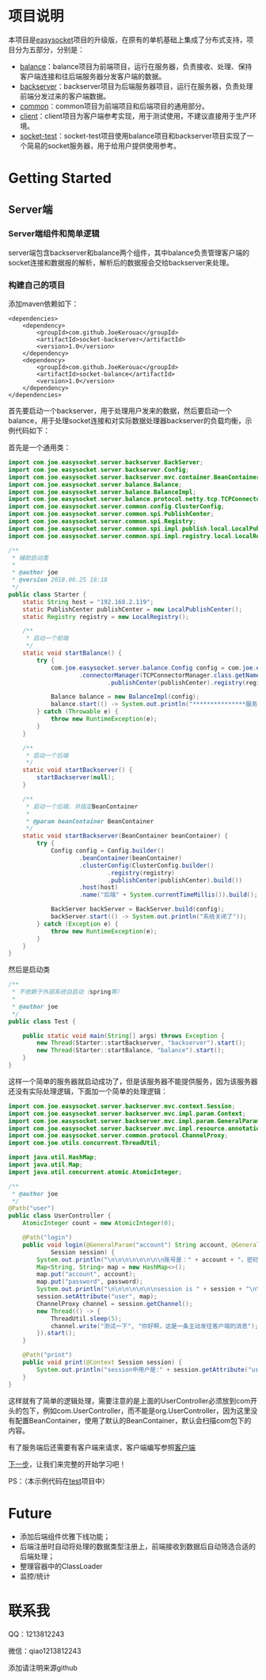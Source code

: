 # 项目说明
本项目是[easysocket](https://github.com/JoeKerouac/easysocket)项目的升级版，在原有的单机基础上集成了分布式支持，项目分为五部分，分别是：
- [balance](https://github.com/JoeKerouac/socket/tree/master/balance)：balance项目为前端项目，运行在服务器，负责接收、处理、保持客户端连接和往后端服务器分发客户端的数据。
- [backserver](https://github.com/JoeKerouac/socket/tree/master/backserver)：backserver项目为后端服务器项目，运行在服务器，负责处理前端分发过来的客户端数据。
- [common](https://github.com/JoeKerouac/socket/tree/master/common)：common项目为前端项目和后端项目的通用部分。
- [client](https://github.com/JoeKerouac/socket/tree/master/client)：client项目为客户端参考实现，用于测试使用，不建议直接用于生产环境。
- [socket-test](https://github.com/JoeKerouac/socket/tree/master/socket-test)：socket-test项目使用balance项目和backserver项目实现了一个简易的socket服务器，用于给用户提供使用参考。

# Getting Started
## Server端
### Server端组件和简单逻辑
server端包含backserver和balance两个组件，其中balance负责管理客户端的socket连接和数据报的解析，解析后的数据报会交给backserver来处理。
### 构建自己的项目
添加maven依赖如下：
```
<dependencies>
    <dependency>
        <groupId>com.github.JoeKerouac</groupId>
        <artifactId>socket-backserver</artifactId>
        <version>1.0</version>
    </dependency>
    <dependency>
        <groupId>com.github.JoeKerouac</groupId>
        <artifactId>socket-balance</artifactId>
        <version>1.0</version>
    </dependency>
</dependencies>
```

首先要启动一个backserver，用于处理用户发来的数据，然后要启动一个balance，用于处理socket连接和对实际数据处理器backserver的负载均衡，示例代码如下：

首先是一个通用类：
```java
import com.joe.easysocket.server.backserver.BackServer;
import com.joe.easysocket.server.backserver.Config;
import com.joe.easysocket.server.backserver.mvc.container.BeanContainer;
import com.joe.easysocket.server.balance.Balance;
import com.joe.easysocket.server.balance.BalanceImpl;
import com.joe.easysocket.server.balance.protocol.netty.tcp.TCPConnectorManager;
import com.joe.easysocket.server.common.config.ClusterConfig;
import com.joe.easysocket.server.common.spi.PublishCenter;
import com.joe.easysocket.server.common.spi.Registry;
import com.joe.easysocket.server.common.spi.impl.publish.local.LocalPublishCenter;
import com.joe.easysocket.server.common.spi.impl.registry.local.LocalRegistry;

/**
 * 辅助启动类
 *
 * @author joe
 * @version 2018.06.25 18:18
 */
public class Starter {
    static String host = "192.168.2.119";
    static PublishCenter publishCenter = new LocalPublishCenter();
    static Registry registry = new LocalRegistry();

    /**
     * 启动一个前端
     */
    static void startBalance() {
        try {
            com.joe.easysocket.server.balance.Config config = com.joe.easysocket.server.balance.Config.builder()
                    .connectorManager(TCPConnectorManager.class.getName()).clusterConfig(ClusterConfig.builder()
                            .publishCenter(publishCenter).registry(registry).build()).port(10051).host(host).build();

            Balance balance = new BalanceImpl(config);
            balance.start(() -> System.out.println("***************服务器关闭了***************"));
        } catch (Throwable e) {
            throw new RuntimeException(e);
        }
    }

    /**
     * 启动一个后端
     */
    static void startBackserver() {
        startBackserver(null);
    }

    /**
     * 启动一个后端，并指定BeanContainer
     *
     * @param beanContainer BeanContainer
     */
    static void startBackserver(BeanContainer beanContainer) {
        try {
            Config config = Config.builder()
                    .beanContainer(beanContainer)
                    .clusterConfig(ClusterConfig.builder()
                            .registry(registry)
                            .publishCenter(publishCenter).build())
                    .host(host)
                    .name("后端" + System.currentTimeMillis()).build();

            BackServer backServer = BackServer.build(config);
            backServer.start(() -> System.out.println("系统关闭了"));
        } catch (Exception e) {
            throw new RuntimeException(e);
        }
    }
}

```
然后是启动类
```java
/**
 * 不依赖于外部系统自启动（spring等）
 *
 * @author joe
 */
public class Test {

    public static void main(String[] args) throws Exception {
        new Thread(Starter::startBackserver, "backserver").start();
        new Thread(Starter::startBalance, "balance").start();
    }
}

```
这样一个简单的服务器就启动成功了，但是该服务器不能提供服务，因为该服务器还没有实际处理逻辑，下面加一个简单的处理逻辑：
```java
import com.joe.easysocket.server.backserver.mvc.context.Session;
import com.joe.easysocket.server.backserver.mvc.impl.param.Context;
import com.joe.easysocket.server.backserver.mvc.impl.param.GeneralParam;
import com.joe.easysocket.server.backserver.mvc.impl.resource.annotation.Path;
import com.joe.easysocket.server.common.protocol.ChannelProxy;
import com.joe.utils.concurrent.ThreadUtil;

import java.util.HashMap;
import java.util.Map;
import java.util.concurrent.atomic.AtomicInteger;

/**
 * @author joe
 */
@Path("user")
public class UserController {
    AtomicInteger count = new AtomicInteger(0);

    @Path("login")
    public void login(@GeneralParam("account") String account, @GeneralParam("password") String password, @Context
            Session session) {
        System.out.println("\n\n\n\n\n\n\n\n账号是：" + account + "，密码是：" + password + "\n\n\n\n\n\n\n\n\n\n\n\n\n");
        Map<String, String> map = new HashMap<>();
        map.put("account", account);
        map.put("password", password);
        System.out.println("\n\n\n\n\n\n\nsession is " + session + "\n\n\n\n\n\n\n");
        session.setAttribute("user", map);
        ChannelProxy channel = session.getChannel();
        new Thread(() -> {
            ThreadUtil.sleep(5);
            channel.write("测试一下", "你好啊，这是一条主动发往客户端的消息");
        }).start();
    }

    @Path("print")
    public void print(@Context Session session) {
        System.out.println("session中用户是:" + session.getAttribute("user"));
    }
}
```
这样就有了简单的逻辑处理，需要注意的是上面的UserController必须放到com开头的包下，例如com.UserController，而不能是org.UserController，因为这里没有配置BeanContainer，使用了默认的BeanContainer，默认会扫描com包下的内容。

有了服务端后还需要有客户端来请求，客户端编写参照[客户端](client/README.md)

[下一步](catalog.md)，让我们来完整的开始学习吧！

PS：（本示例代码在[test](socket-test)项目中）

# Future
- 添加后端组件优雅下线功能；
- 后端注册时自动将处理的数据类型注册上，前端接收到数据后自动筛选合适的后端处理；
- 整理容器中的ClassLoader
- 监控/统计

# 联系我
QQ：1213812243

微信：qiao1213812243

添加请注明来源github
